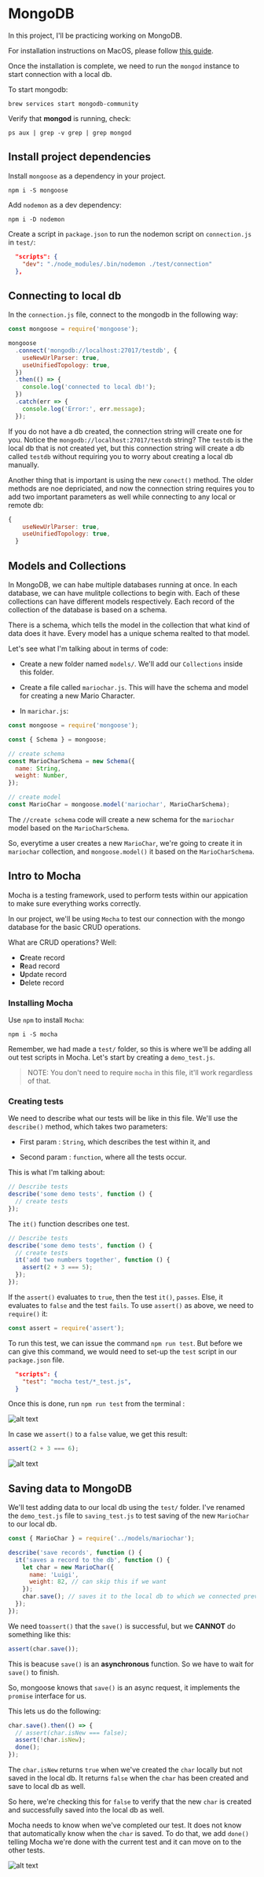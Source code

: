 # MongoDB

In this project, I'll be practicing working on MongoDB.

For installation instructions on MacOS, please follow [this guide](https://github.com/sydrawat/graphql-playlist/blob/master/server/docs/mongoDB.md).

Once the installation is complete, we need to run the `mongod` instance to start connection with a local db.

To start mongodb:

`brew services start mongodb-community`

Verify that **mongod** is running, check:

`ps aux | grep -v grep | grep mongod`

## Install project dependencies

Install `mongoose` as a dependency in your project.

`npm i -S mongoose`

Add `nodemon` as a dev dependency:

`npm i -D nodemon`

Create a script in `package.json` to run the nodemon script on `connection.js` in `test/`:

```json
  "scripts": {
    "dev": "./node_modules/.bin/nodemon ./test/connection"
  },
```

## Connecting to local db

In the `connection.js` file, connect to the mongodb in the following way:

```js
const mongoose = require('mongoose');

mongoose
  .connect('mongodb://localhost:27017/testdb', {
    useNewUrlParser: true,
    useUnifiedTopology: true,
  })
  .then(() => {
    console.log('connected to local db!');
  })
  .catch(err => {
    console.log('Error:', err.message);
  });
```

If you do not have a db created, the connection string will create one for you. Notice the `mongodb://localhost:27017/testdb` string? The `testdb` is the local db that is not created yet, but this connection string will create a db called `testdb` without requiring you to worry about creating a local db manually.

Another thing that is important is using the new `conect()` method. The older methods are noe depriciated, and now the connection string requires you to add two important parameters as well while connecting to any local or remote db:

```js
{
    useNewUrlParser: true,
    useUnifiedTopology: true,
  }
```

## Models and Collections

In MongoDB, we can habe multiple databases running at once. In each database, we can have mulitple collections to begin with.
Each of these collections can have different models respectively. Each record of the collection of the database is based on a schema.

There is a schema, which tells the model in the collection that what kind of data does it have. Every model has a unique schema realted to that model.

Let's see what I'm talking about in terms of code:

- Create a new folder named `models/`. We'll add our `Collections` inside this folder.

- Create a file called `mariochar.js`. This will have the schema and model for creating a new Mario Character.

- In `marichar.js`:

```js
const mongoose = require('mongoose');

const { Schema } = mongoose;

// create schema
const MarioCharSchema = new Schema({
  name: String,
  weight: Number,
});

// create model
const MarioChar = mongoose.model('mariochar', MarioCharSchema);
```

The `//create schema` code will create a new schema for the `mariochar` model based on the `MarioCharSchema`.

So, everytime a user creates a new `MarioChar`, we're going to create it in `mariochar` collection, and `mongoose.model()` it based on the `MarioCharSchema`.

## Intro to Mocha

Mocha is a testing framework, used to perform tests within our appication to make sure everything works correctly.

In our project, we'll be using `Mocha` to test our connection with the mongo database for the basic CRUD operations.

What are CRUD operations? Well:

- **C**reate record
- **R**ead record
- **U**pdate record
- **D**elete record

### Installing Mocha

Use `npm` to install `Mocha`:

`npm i -S mocha`

Remember, we had made a `test/` folder, so this is where we'll be adding all out test scripts in Mocha.
Let's start by creating a `demo_test.js`.

> NOTE: You don't need to require `mocha` in this file, it'll work regardless of that.

### Creating tests

We need to describe what our tests will be like in this file. We'll use the `describe()` method, which takes two parameters:

- First param : `String`, which describes the test within it, and

- Second param : `function`, where all the tests occur.

This is what I'm talking about:

```js
// Describe tests
describe('some demo tests', function () {
  // create tests
});
```

The `it()` function describes one test.

```js
// Describe tests
describe('some demo tests', function () {
  // create tests
  it('add two numbers together', function () {
    assert(2 + 3 === 5);
  });
});
```

If the `assert()` evaluates to `true`, then the test `it()`, `passes`. Else, it evaluates to `false` and the test `fails`.
To use `assert()` as above, we need to `require()` it:

```js
const assert = require('assert');
```

To run this test, we can issue the command `npm run test`. But before we can give this command, we would need to set-up the `test` script in our `package.json` file.

```json
  "scripts": {
    "test": "mocha test/*_test.js",
  }
```

Once this is done, run `npm run test` from the terminal :

![alt text](assets/demotest.png 'demo test assert() true')

In case we `assert()` to a `false` value, we get this result:

```js
assert(2 + 3 === 6);
```

![alt text](assets/demofail.png 'points to which test has failed')

## Saving data to MongoDB

We'll test adding data to our local db using the `test/` folder. I've renamed the `demo_test.js` file to `saving_test.js` to test saving of the new `MarioChar` to our local db.

```js
const { MarioChar } = require('../models/mariochar');

describe('save records', function () {
  it('saves a record to the db', function () {
    let char = new MarioChar({
      name: 'Luigi',
      weight: 82, // can skip this if we want
    });
    char.save(); // saves it to the local db to which we connected previously
  });
});
```

We need to`assert()` that the `save()` is successful, but we **CANNOT** do something like this:

```js
assert(char.save());
```

This is beacuse `save()` is an **asynchronous** function. So we have to wait for `save()` to finish.

So, mongoose knows that `save()` is an async request, it implements the `promise` interface for us.

This lets us do the following:

```js
char.save().then(() => {
  // assert(char.isNew === false);
  assert(!char.isNew);
  done();
});
```

The `char.isNew` returns `true` when we've created the `char` locally but not saved in the local db. It returns `false` when the `char` has been created and save to local db as well.

So here, we're checking this for `false` to verify that the new `char` is created and successfully saved into the local db as well.

Mocha needs to know when we've completed our test. It does not know that automatically know when the `char` is saved. To do that, we add `done()` telling Mocha we're done with the current test and it can move on to the other tests.

![alt text](assets/save.png 'save the new char to the local db')
